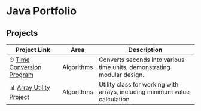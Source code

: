 # Java Portfolio

## Projects

| Project Link | Area | Description |    
|---|---|---|
| ⏱ [Time Conversion Program](./Time-Conversion) | Algorithms | Converts seconds into various time units, demonstrating modular design. | 
| 📊 [Array Utility Project](./Array-Utility) | Algorithms | Utility class for working with arrays, including minimum value calculation. |
